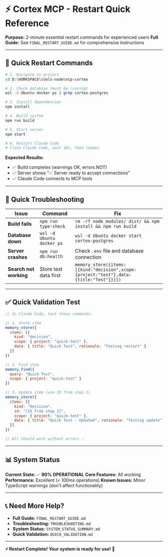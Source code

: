# ⚡ Cortex MCP - Restart Quick Reference

**Purpose:** 2-minute essential restart commands for experienced users
**Full Guide:** See `FINAL_RESTART_GUIDE.md` for comprehensive instructions

---

## 🚀 Quick Restart Commands

```bash
# 1. Navigate to project
cd D:\WORKSPACE\tools-node\mcp-cortex

# 2. Check database (must be running)
wsl -d Ubuntu docker ps | grep cortex-postgres

# 3. Install dependencies
npm install

# 4. Build system
npm run build

# 5. Start server
npm start

# 6. Restart Claude Code
# Close Claude Code, wait 10s, then reopen
```

**Expected Results:**
- ✅ Build completes (warnings OK, errors NOT)
- ✅ Server shows "✅ Server ready to accept connections"
- ✅ Claude Code connects to MCP tools

---

## 🔧 Quick Troubleshooting

| Issue | Command | Fix |
|-------|---------|-----|
| **Build fails** | `npm run type-check` | `rm -rf node_modules/ dist/ && npm install && npm run build` |
| **Database down** | `wsl -d Ubuntu docker ps` | `wsl -d Ubuntu docker start cortex-postgres` |
| **Server crashes** | `npm run db:health` | Check `.env` file and database connection |
| **Search not working** | Store test data first | `memory_store({items:[{kind:"decision",scope:{project:"test"},data:{title:"Test"}}]})` |

---

## ✅ Quick Validation Test

```javascript
// In Claude Code, test these commands:

// 1. Store item
memory_store({
  items: [{
    kind: "decision",
    scope: { project: "quick-test" },
    data: { title: "Quick Test", rationale: "Testing restart" }
  }]
})

// 2. Find item
memory_find({
  query: "Quick Test",
  scope: { project: "quick-test" }
})

// 3. Update item (use ID from step 1)
memory_store({
  items: [{
    kind: "decision",
    id: "[ID from step 1]",
    scope: { project: "quick-test" },
    data: { title: "Quick Test - Updated", rationale: "Testing update" }
  }]
})

// All should work without errors ✅
```

---

## 📊 System Status

**Current State:** ✅ **90% OPERATIONAL**
**Core Features:** All working
**Performance:** Excellent (< 100ms operations)
**Known Issues:** Minor TypeScript warnings (don't affect functionality)

---

## 📞 Need More Help?

- **Full Guide:** `FINAL_RESTART_GUIDE.md`
- **Troubleshooting:** `TROUBLESHOOTING.md`
- **System Status:** `SYSTEM_STATUS_SUMMARY.md`
- **Quick Validation:** `QUICK_VALIDATION.md`

---

**⚡ Restart Complete! Your system is ready for use! 🎉**